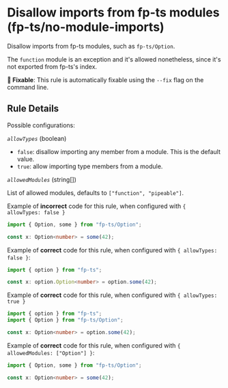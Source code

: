 # Disallow imports from fp-ts modules (fp-ts/no-module-imports)

Disallow imports from fp-ts modules, such as `fp-ts/Option`.

The `function` module is an exception and it's allowed nonetheless, since it's
not exported from fp-ts's index.

**🔧 Fixable**: This rule is automatically fixable using the `--fix` flag on the
command line.

## Rule Details

Possible configurations:

_`allowTypes`_ (boolean)

- `false`: disallow importing any member from a module. This is the default
  value.
- `true`: allow importing type members from a module.

_`allowedModules`_ (string[])

List of allowed modules, defaults to `["function", "pipeable"]`.

Example of **incorrect** code for this rule, when configured with
`{ allowTypes: false }`

```ts
import { Option, some } from "fp-ts/Option";

const x: Option<number> = some(42);
```

Example of **correct** code for this rule, when configured with
`{ allowTypes: false }`:

```ts
import { option } from "fp-ts";

const x: option.Option<number> = option.some(42);
```

Example of **correct** code for this rule, when configured with
`{ allowTypes: true }`

```ts
import { option } from "fp-ts";
import { Option } from "fp-ts/Option";

const x: Option<number> = option.some(42);
```

Example of **correct** code for this rule, when configured with
`{ allowedModules: ["Option"] }`:

```ts
import { Option, some } from "fp-ts/Option";

const x: Option<number> = some(42);
```
